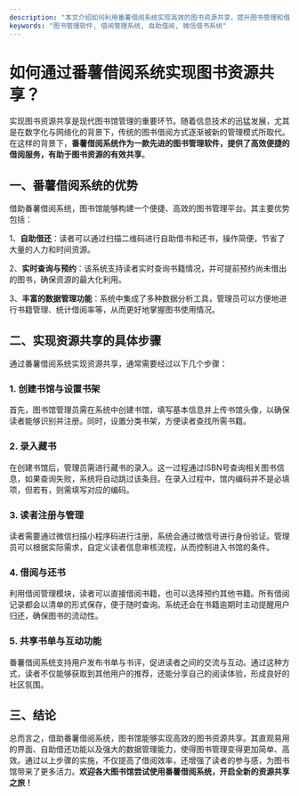 ```yaml
---
description: "本文介绍如何利用番薯借阅系统实现高效的图书资源共享，提升图书管理和借阅体验。"
keywords: "图书管理软件, 借阅管理系统, 自助借阅, 微信借书系统"
---
```

# 如何通过番薯借阅系统实现图书资源共享？

实现图书资源共享是现代图书馆管理的重要环节。随着信息技术的迅猛发展，尤其是在数字化与网络化的背景下，传统的图书借阅方式逐渐被新的管理模式所取代。在这样的背景下，**番薯借阅系统作为一款先进的图书管理软件，提供了高效便捷的借阅服务，有助于图书资源的有效共享**。

## 一、番薯借阅系统的优势

借助番薯借阅系统，图书馆能够构建一个便捷、高效的图书管理平台。其主要优势包括：

1、**自助借还**：读者可以通过扫描二维码进行自助借书和还书，操作简便，节省了大量的人力和时间资源。

2、**实时查询与预约**：该系统支持读者实时查询书籍情况，并可提前预约尚未借出的图书，确保资源的最大化利用。

3、**丰富的数据管理功能**：系统中集成了多种数据分析工具，管理员可以方便地进行书籍管理、统计借阅率等，从而更好地掌握图书使用情况。

## 二、实现资源共享的具体步骤

通过番薯借阅系统实现资源共享，通常需要经过以下几个步骤：

### 1. 创建书馆与设置书架

首先，图书馆管理员需在系统中创建书馆，填写基本信息并上传书馆头像，以确保读者能够识别并注册。同时，设置分类书架，方便读者查找所需书籍。

### 2. 录入藏书

在创建书馆后，管理员需进行藏书的录入。这一过程通过ISBN号查询相关图书信息，如果查询失败，系统将自动跳过该条目。在录入过程中，馆内编码并不是必填项，但若有，则需填写对应的编码。

### 3. 读者注册与管理

读者需要通过微信扫描小程序码进行注册，系统会通过微信号进行身份验证。管理员可以根据实际需求，自定义读者信息审核流程，从而控制进入书馆的条件。

### 4. 借阅与还书

利用借阅管理模块，读者可以直接借阅书籍，也可以选择预约其他书籍。所有借阅记录都会以清单的形式保存，便于随时查询。系统还会在书籍逾期时主动提醒用户归还，确保图书的流动性。

### 5. 共享书单与互动功能

番薯借阅系统支持用户发布书单与书评，促进读者之间的交流与互动。通过这种方式，读者不仅能够获取到其他用户的推荐，还能分享自己的阅读体验，形成良好的社区氛围。

## 三、结论

总而言之，借助番薯借阅系统，图书馆能够实现高效的图书资源共享。其直观易用的界面、自助借还功能以及强大的数据管理能力，使得图书管理变得更加简单、高效。通过以上步骤的实施，不仅提高了借阅效率，还增强了读者的参与感，为图书馆带来了更多活力。**欢迎各大图书馆尝试使用番薯借阅系统，开启全新的资源共享之旅！**
